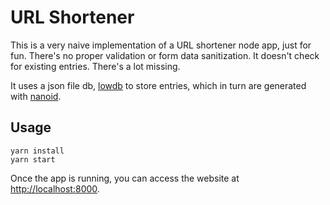 # URL Shortener

This is a very naive implementation of a URL shortener node app, just for fun. There's no proper validation or form data sanitization. It doesn't check for existing entries. There's a lot missing.

It uses a json file db, [lowdb](https://github.com/typicode/lowdb) to store entries, which in turn are generated with [nanoid](https://github.com/ai/nanoid).

## Usage

    yarn install
    yarn start

Once the app is running, you can access the website at <http://localhost:8000>.
